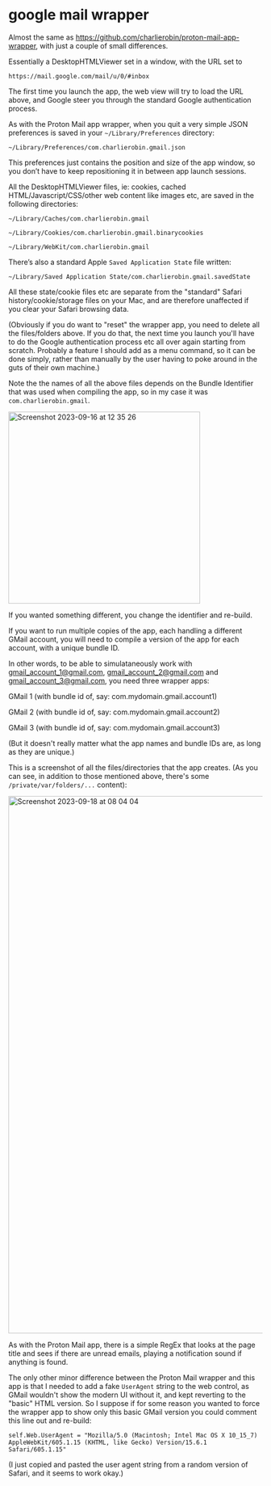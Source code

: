# google mail wrapper

Almost the same as https://github.com/charlierobin/proton-mail-app-wrapper, with just a couple of small differences.

Essentially a DesktopHTMLViewer set in a window, with the URL set to

`https://mail.google.com/mail/u/0/#inbox`

The first time you launch the app, the web view will try to load the URL above, and Google steer you through the standard Google authentication process.

As with the Proton Mail app wrapper, when you quit a very simple JSON preferences is saved in your `~/Library/Preferences` directory:

`~/Library/Preferences/com.charlierobin.gmail.json`

This preferences just contains the position and size of the app window, so you don’t have to keep repositioning it in between app launch sessions.

All the DesktopHTMLViewer files, ie: cookies, cached HTML/Javascript/CSS/other web content like images etc, are saved in the following directories:


`~/Library/Caches/com.charlierobin.gmail`

`~/Library/Cookies/com.charlierobin.gmail.binarycookies`

`~/Library/WebKit/com.charlierobin.gmail`


There’s also a standard Apple `Saved Application State` file written:

`~/Library/Saved Application State/com.charlierobin.gmail.savedState`

All these state/cookie files etc are separate from the "standard" Safari history/cookie/storage files on your Mac, and are therefore unaffected if you clear your Safari browsing data.

(Obviously if you do want to "reset" the wrapper app, you need to delete all the files/folders above. If you do that, the next time you launch you'll have to do the Google authentication process etc all over again starting from scratch. Probably a feature I should add as a menu command, so it can be done simply, rather than manually by the user having to poke around in the guts of their own machine.)

Note the the names of all the above files depends on the Bundle Identifier that was used when compiling the app, so in my case it was `com.charlierobin.gmail`.

<img width="380" alt="Screenshot 2023-09-16 at 12 35 26" src="https://github.com/charlierobin/google-mail-wrapper/assets/10506323/56a6767d-a401-4ea8-b8f8-a918e7485af8">

If you wanted something different, you change the identifier and re-build.

If you want to run multiple copies of the app, each handling a different GMail account, you will need to compile a version of the app for each account, with a unique bundle ID.

In other words, to be able to simulataneously work with gmail_account_1@gmail.com, gmail_account_2@gmail.com and gmail_account_3@gmail.com, you need three wrapper apps:


GMail 1 (with bundle id of, say: com.mydomain.gmail.account1)

GMail 2 (with bundle id of, say: com.mydomain.gmail.account2)

GMail 3 (with bundle id of, say: com.mydomain.gmail.account3)


(But it doesn't really matter what the app names and bundle IDs are, as long as they are unique.)

This is a screenshot of all the files/directories that the app creates. (As you can see, in addition to those mentioned above, there's some `/private/var/folders/...` content):

<img width="1064" alt="Screenshot 2023-09-18 at 08 04 04" src="https://github.com/charlierobin/google-mail-wrapper/assets/10506323/45321e07-7aa1-4d64-b6ad-770979604d3d">

As with the Proton Mail app, there is a simple RegEx that looks at the page title and sees if there are unread emails, playing a notification sound if anything is found.

The only other minor difference between the Proton Mail wrapper and this app is that I needed to add a fake `UserAgent` string to the web control, as GMail wouldn't show the modern UI without it, and kept reverting to the "basic" HTML version. So I suppose if for some reason you wanted to force the wrapper app to show only this basic GMail version you could comment this line out and re-build:

`self.Web.UserAgent = "Mozilla/5.0 (Macintosh; Intel Mac OS X 10_15_7) AppleWebKit/605.1.15 (KHTML, like Gecko) Version/15.6.1 Safari/605.1.15"`

(I just copied and pasted the user agent string from a random version of Safari, and it seems to work okay.)

